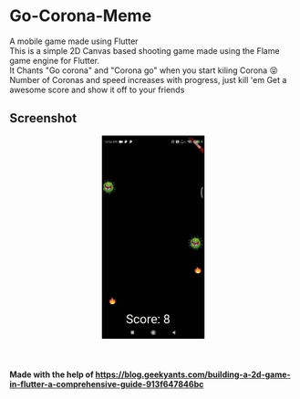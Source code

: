 # Go-Corona-Meme
A mobile game made using Flutter  
This is a simple 2D Canvas based shooting game made using the Flame game engine for Flutter. <br />
It Chants "Go corona" and "Corona go" when you start kiling Corona :stuck_out_tongue_closed_eyes: <br />
Number of Coronas and speed increases with progress, just kill 'em
Get a awesome score and show it off to your friends

## Screenshot

<p align = "middle">
  <img src="https://github.com/AJAYK-01/Go-Corona-Game/blob/master/screenshots/img01.jpg" width = "180' height="360" />
</p>
<br />
                                                                                                                    
#### Made with the help of https://blog.geekyants.com/building-a-2d-game-in-flutter-a-comprehensive-guide-913f647846bc
